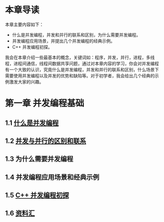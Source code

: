 ﻿# 本章导读 #

本章主要内容如下：

- 什么是并发编程，并发和并行的联系和区别，为什么需要并发编程。
- 并发编程应用场景，并提出几个并发编程的经典示例。
- C++ 并发编程初探。

我会在本章介绍一些最基本的概念，关键词如：程序，并发，并行，进程，多线程，进程间通信，线程间数据共享问题，通过对本章内容的学习，你会对并发编程有一个大致的认识，究竟什么是并发编程，并发和并行的联系和区别，什么场景下需要使用并发编程以及并发的优势和缺陷等。对于初学者，我会给出几个经典的示例激发大家的兴趣。

# 第一章 并发编程基础 #

## 1.1 [什么是并发编程](https://github.com/forhappy/A-Detailed-Cplusplus-Concurrency-Tutorial/blob/master/zh/chapter1-Introduction/1.1%20What%20is%20concurrency.md) ##
## 1.2 [并发与并行的区别和联系](https://github.com/forhappy/A-Detailed-Cplusplus-Concurrency-Tutorial/blob/master/zh/chapter1-Introduction/1.1%20What%20is%20concurrency.md#12-%E5%B9%B6%E5%8F%91%E4%B8%8E%E5%B9%B6%E8%A1%8C%E7%9A%84%E8%81%94%E7%B3%BB%E5%92%8C%E5%8C%BA%E5%88%AB) ##
## 1.3 为什么需要并发编程 ##
## 1.4 并发编程应用场景和经典示例 ##
## 1.5 [C++ 并发编程初探](https://github.com/forhappy/A-Detailed-Cplusplus-Concurrency-Tutorial/blob/master/zh/chapter1-Introduction/Cplusplus-Concurrency-Introduction.md) ##
## 1.6 [资料汇](https://github.com/forhappy/A-Detailed-Cplusplus-Concurrency-Tutorial/blob/master/zh/chapter1-Introduction/web-resources.md) ##


